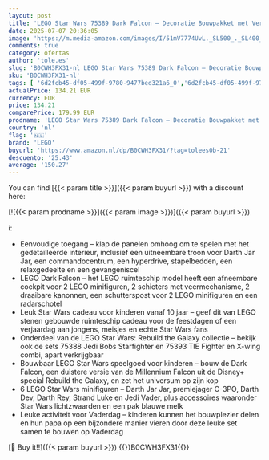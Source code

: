 ```yaml
---
layout: post
title: 'LEGO Star Wars 75389 Dark Falcon – Decoratie Bouwpakket met Verende Schieters  Kanonnen en 6 Minifiguren  waaronder C-3PO – Vaderdagcadeau voor Fans en Geschenk voor Kinderen vanaf 10 Jaar'
date: 2025-07-07 20:36:05
image: 'https://m.media-amazon.com/images/I/51mV7774UvL._SL500_._SL400_.jpg'
comments: true
category: ofertas
author: 'tole.es'
slug: 'B0CWH3FX31-nl LEGO Star Wars 75389 Dark Falcon – Decoratie Bouwpakket...'
sku: 'B0CWH3FX31-nl'
tags: [ '6d2fcb45-df05-499f-9780-9477bed321a6_0','6d2fcb45-df05-499f-9780-9477bed321a6_5201','6d2fcb45-df05-499f-9780-9477bed321a6_5301','8','Arborist Merchandising Root','Bouw- & constructiespeelgoed','LEGO','Self Service','Special Features Stores','Speelgoed & spellen','Speelgoedbouwsets','lego','🇳🇱', ]
actualPrice: 134.21 EUR
currency: EUR
price: 134.21
comparePrice: 179.99 EUR
prodname: 'LEGO Star Wars 75389 Dark Falcon – Decoratie Bouwpakket met Verende Schieters  Kanonnen en 6 Minifiguren  waaronder C-3PO – Vaderdagcadeau voor Fans en Geschenk voor Kinderen vanaf 10 Jaar'
country: 'nl'
flag: '🇳🇱'
brand: 'LEGO'
buyurl: 'https://www.amazon.nl/dp/B0CWH3FX31/?tag=tolees0b-21'
descuento: '25.43'
average: '150.27'
---
```


You can find [{{< param title >}}]({{< param buyurl >}}) with a discount here:

[![{{< param prodname >}}]({{< param image >}})]({{< param buyurl >}})

ℹ️:

- Eenvoudige toegang – klap de panelen omhoog om te spelen met het gedetailleerde interieur, inclusief een uitneembare troon voor Darth Jar Jar, een commandocentrum, een hyperdrive, stapelbedden, een relaxgedeelte en een gevangeniscel
- LEGO Dark Falcon – het LEGO ruimteschip model heeft een afneembare cockpit voor 2 LEGO minifiguren, 2 schieters met veermechanisme, 2 draaibare kanonnen, een schutterspost voor 2 LEGO minifiguren en een radarschotel
- Leuk Star Wars cadeau voor kinderen vanaf 10 jaar – geef dit van LEGO stenen gebouwde ruimteschip cadeau voor de feestdagen of een verjaardag aan jongens, meisjes en echte Star Wars fans
- Onderdeel van de LEGO Star Wars: Rebuild the Galaxy collectie – bekijk ook de sets 75388 Jedi Bobs Starfighter en 75393 TIE Fighter en X-wing combi, apart verkrijgbaar
- Bouwbaar LEGO Star Wars speelgoed voor kinderen – bouw de Dark Falcon, een duistere versie van de Millennium Falcon uit de Disney+ special Rebuild the Galaxy, en zet het universum op zijn kop
- 6 LEGO Star Wars minifiguren – Darth Jar Jar, premiejager C-3PO, Darth Dev, Darth Rey, Strand Luke en Jedi Vader, plus accessoires waaronder Star Wars lichtzwaarden en een pak blauwe melk
- Leuke activiteit voor Vaderdag – kinderen kunnen het bouwplezier delen en hun papa op een bijzondere manier vieren door deze leuke set samen te bouwen op Vaderdag

[🛒 Buy it!!]({{< param buyurl >}})
{{<world>}}B0CWH3FX31{{</world>}}
